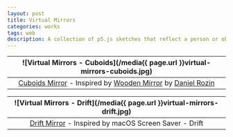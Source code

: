 ```yaml
---
layout: post
title: Virtual Mirrors
categories: works
tags: web
description: A collection of p5.js sketches that reflect a person or object in front of the webcam.
---
```


![Virtual Mirrors - Cuboids](/media{{ page.url }}virtual-mirrors-cuboids.jpg) |
:----------: |
[Cuboids Mirror](https://jackbdu.github.io/virtual-mirrors/cuboids) - Inspired by [Wooden Mirror](https://www.smoothware.com/danny/woodenmirror.html) by [Daniel Rozin](https://www.smoothware.com/) |

![Virtual Mirrors - Drift](/media{{ page.url }}virtual-mirrors-drift.jpg) |
:----------: |
[Drift Mirror](https://jackbdu.com/virtual-mirrors/drift/) - Inspired by macOS Screen Saver - Drift |
